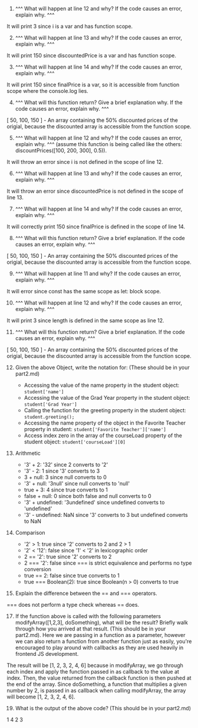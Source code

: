 1. ^^^ What will happen at line 12 and why? If the code causes an error, explain why. ^^^

It will print 3 since i is a var and has function scope.

2. ^^^ What will happen at line 13 and why? If the code causes an error, explain why. ^^^

It will print 150 since discountedPrice is a var and has function scope.

3. ^^^ What will happen at line 14 and why? If the code causes an error, explain why. ^^^

It will print 150 since finalPrice is a var, so it is accessible from function scope where the console.log lies.

4. ^^^ What will this function return? Give a brief explanation why. If the code causes an error, explain why. ^^^

[ 50, 100, 150 ] - An array containing the 50% discounted prices of the origial, because the discounted array is accessible from the function scope.

5. ^^^ What will happen at line 12 and why?  If the code causes an error, explain why. ^^^ (assume this function is being called like the others: discountPrices([100, 200, 300], 0.5)).

It will throw an error since i is not defined in the scope of line 12.

6. ^^^ What will happen at line 13 and why? If the code causes an error, explain why. ^^^

It will throw an error since discountedPrice is not defined in the scope of line 13.

7. ^^^ What will happen at line 14 and why? If the code causes an error, explain why. ^^^

It will correctly print 150 since finalPrice is defined in the scope of line 14.

8. ^^^ What will this function return? Give a brief explanation. If the code causes an error, explain why. ^^^

[ 50, 100, 150 ] - An array containing the 50% discounted prices of the origial, because the discounted array is accessible from the function scope.

9. ^^^ What will happen at line 11 and why? If the code causes an error, explain why. ^^^

It will error since const has the same scope as let: block scope.

10. ^^^ What will happen at line 12 and why? If the code causes an error, explain why. ^^^

It will print 3 since length is defined in the same scope as line 12.

11. ^^^ What will this function return? Give a brief explanation. If the code causes an error, explain why. ^^^

[ 50, 100, 150 ] - An array containing the 50% discounted prices of the origial, because the discounted array is accessible from the function scope.

12. Given the above Object, write the notation for:  (These should be in your part2.md)

    - Accessing the value of the name property in the student object: `student['name']`
    - Accessing the value of the Grad Year property in the student object: `student['Grad Year']`
    - Calling the function for the greeting property in the student object: `student.greeting();`
    - Accessing the name property of the object in the Favorite Teacher property in student: `student['Favorite Teacher']['name']`
    - Access index zero in the array of the courseLoad property of the student object: `student['courseLoad'][0]`

13.  Arithmetic
     - '3' + 2: '32' since 2 converts to '2'
     - '3' - 2: 1 since '3' converts to 3
     - 3 + null: 3 since null converts to 0
     - '3' + null: '3null' since null converts to 'null'
     - true + 3: 4 since true converts to 1
     - false + null: 0 since both false and null converts to 0
     - '3' + undefined: '3undefined' since undefined converts to 'undefined'
     - '3' - undefined: NaN since '3' converts to 3 but undefined converts to NaN

14.  Comparison
     - '2' > 1: true since '2' converts to 2 and 2 > 1
     - '2' < '12': false since '1' < '2' in lexicographic order
     - 2 == '2': true since '2' converts to 2
     - 2 === '2': false since === is strict equivalence and performs no type conversion
     - true == 2: false since true converts to 1
     - true === Boolean(2): true since Boolean(n > 0) converts to true

15.  Explain the difference between the == and === operators.

=== does not perform a type check whereas == does.

17.  If the function above is called with the following parameters modifyArray([1,2,3], doSomething), what will be the result? Briefly walk through how you arrived at that result. (This should be in your part2.md). Here we are passing in a function as a parameter, however we can also return a function from another function just as easily, you're encouraged to play around with callbacks as they are used heavily in frontend JS development.
 
The result will be [1, 2, 3, 2, 4, 6] because in modifyArray, we go through each index and apply the function passed in as callback to the value at index. Then, the value returned from the callback function is then pushed at the end of the array. Since doSomething, a function that multiplies a given number by 2, is passed in as callback when calling modifyArray, the array will become [1, 2, 3, 2, 4, 6].

19.  What is the output of the above code? (This should be in your part2.md)

1
4
2
3


